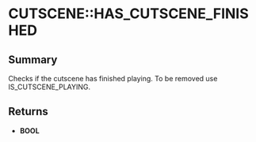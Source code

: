 # CUTSCENE::HAS_CUTSCENE_FINISHED

## Summary
Checks if the cutscene has finished playing. To be removed use IS_CUTSCENE_PLAYING.

## Returns
* **BOOL**